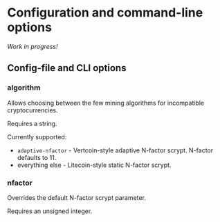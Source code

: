 # Configuration and command-line options

*Work in progress!*


## Config-file and CLI options

### algorithm

Allows choosing between the few mining algorithms for incompatible
cryptocurrencies.

Requires a string.

Currently supported:

* `adaptive-nfactor` - Vertcoin-style adaptive N-factor scrypt.
N-factor defaults to 11.
* everything else - Litecoin-style static N-factor scrypt.


### nfactor

Overrides the default N-factor scrypt parameter.

Requires an unsigned integer.
